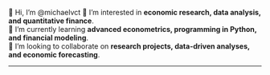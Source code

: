 
👋 Hi, I’m @michaelvct
👀 I’m interested in **economic research, data analysis, and quantitative finance**.  
🌱 I’m currently learning **advanced econometrics, programming in Python, and financial modeling**.  
💞️ I’m looking to collaborate on **research projects, data-driven analyses, and economic forecasting**.  


---


<!---
michaelvct/michaelvct is a ✨ special ✨ repository because its `README.md` (this file) appears on your GitHub profile.
You can click the Preview link to take a look at your changes.
--->
